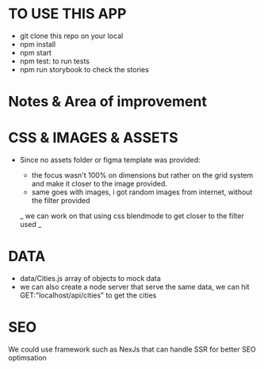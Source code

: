 # TO USE THIS APP

- git clone this repo on your local
- npm install
- npm start
- npm test: to run tests
- npm run storybook to check the stories

# Notes & Area of improvement

# CSS & IMAGES & ASSETS

- Since no assets folder or figma template was provided:

  - the focus wasn't 100% on dimensions but rather on the grid system and make it closer to the image provided.
  - same goes with images, i got random images from internet, without the filter provided

  _ we can work on that using css blendmode to get closer to the filter used _

# DATA

- data/Cities.js array of objects to mock data
- we can also create a node server that serve the same data, we can hit GET:"localhost/api/cities" to get the cities

# SEO

We could use framework such as NexJs that can handle SSR for better SEO optimsation
